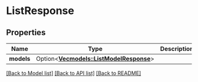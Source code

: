 # ListResponse

## Properties

Name | Type | Description | Notes
------------ | ------------- | ------------- | -------------
**models** | Option<[**Vec<models::ListModelResponse>**](ListModelResponse.md)> |  | [optional]

[[Back to Model list]](../README.md#documentation-for-models) [[Back to API list]](../README.md#documentation-for-api-endpoints) [[Back to README]](../README.md)


